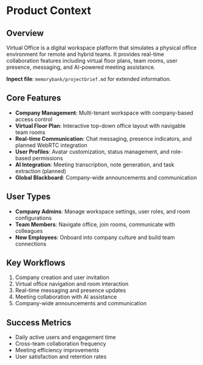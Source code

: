 # Product Context

## Overview
Virtual Office is a digital workspace platform that simulates a physical office environment for remote and hybrid teams. It provides real-time collaboration features including virtual floor plans, team rooms, user presence, messaging, and AI-powered meeting assistance.

**Inpect file**: `memorybank/projectbrief.md`  for extended information.

## Core Features
- **Company Management**: Multi-tenant workspace with company-based access control
- **Virtual Floor Plan**: Interactive top-down office layout with navigable team rooms
- **Real-time Communication**: Chat messaging, presence indicators, and planned WebRTC integration
- **User Profiles**: Avatar customization, status management, and role-based permissions
- **AI Integration**: Meeting transcription, note generation, and task extraction (planned)
- **Global Blackboard**: Company-wide announcements and communication

## User Types
- **Company Admins**: Manage workspace settings, user roles, and room configurations
- **Team Members**: Navigate office, join rooms, communicate with colleagues
- **New Employees**: Onboard into company culture and build team connections

## Key Workflows
1. Company creation and user invitation
2. Virtual office navigation and room interaction
3. Real-time messaging and presence updates
4. Meeting collaboration with AI assistance
5. Company-wide announcements and communication

## Success Metrics
- Daily active users and engagement time
- Cross-team collaboration frequency
- Meeting efficiency improvements
- User satisfaction and retention rates